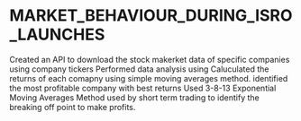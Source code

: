 # MARKET_BEHAVIOUR_DURING_ISRO_LAUNCHES

Created an API to download the stock makerket data of specific companies using company tickers
Performed data analysis using
Caluculated the returns of each comapny using simple moving averages method.
identified the most profitable company with best returns
Used 3-8-13 Exponential Moving Averages Method  used by short term trading 
to identify the breaking off point to make profits.
